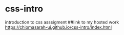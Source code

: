 # css-intro
introduction to css asssigment
##link to my hosted work https://chiomasarah-ui.github.io/css-intro/index.html
